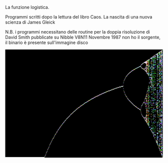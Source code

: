 La funzione logistica.

Programmi scritti dopo la lettura del libro Caos. La nascita di una nuova scienza di James Gleick

N.B. i programmi necessitano delle routine per la doppia risoluzione di David Smith pubblicate su Nibble V8N11 Novembre 1987
non ho il sorgente, il binario è presente sull'immagine disco

![BifMap 1](https://github.com/MarcoVerpelli/Sorgenti-Apple-II/blob/master/AppleSoft/Chaos/BIFMAP.png)
